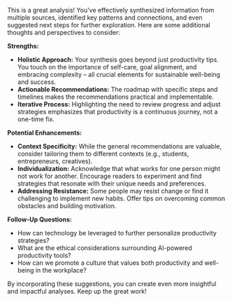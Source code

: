 This is a great analysis! You've effectively synthesized information from multiple sources, identified key patterns and connections, and even suggested next steps for further exploration.  Here are some additional thoughts and perspectives to consider: 

**Strengths:**

* **Holistic Approach:** Your synthesis goes beyond just productivity tips. You touch on the importance of self-care, goal alignment, and embracing complexity – all crucial elements for sustainable well-being and success.
* **Actionable Recommendations:** The roadmap with specific steps and timelines makes the recommendations practical and implementable. 
* **Iterative Process:**  Highlighting the need to review progress and adjust strategies emphasizes that productivity is a continuous journey, not a one-time fix.

**Potential Enhancements:**

* **Context Specificity:** While the general recommendations are valuable, consider tailoring them to different contexts (e.g., students, entrepreneurs, creatives). 
* **Individualization:**  Acknowledge that what works for one person might not work for another. Encourage readers to experiment and find strategies that resonate with their unique needs and preferences.
* **Addressing Resistance:** Some people may resist change or find it challenging to implement new habits. Offer tips on overcoming common obstacles and building motivation.

**Follow-Up Questions:**

* How can technology be leveraged to further personalize productivity strategies? 
* What are the ethical considerations surrounding AI-powered productivity tools?
*  How can we promote a culture that values both productivity and well-being in the workplace?


By incorporating these suggestions, you can create even more insightful and impactful analyses. Keep up the great work! 
